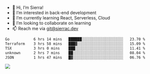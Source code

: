 - 👋 Hi, I’m Sierra!
- 👀 I’m interested in back-end development
- 🌱 I’m currently learning React, Serverless, Cloud
- 💞️ I’m looking to collaborate on learning
- 📫 Reach me via git@sierrac.dev

<!--START_SECTION:waka-->

```txt
Go           6 hrs 14 mins   ██████░░░░░░░░░░░░░░░░░░░   23.70 %
Terraform    3 hrs 58 mins   ███▓░░░░░░░░░░░░░░░░░░░░░   15.09 %
TSX          3 hrs 0 mins    ███░░░░░░░░░░░░░░░░░░░░░░   11.41 %
unknown      2 hrs 7 mins    ██░░░░░░░░░░░░░░░░░░░░░░░   08.04 %
JSON         1 hrs 47 mins   █▓░░░░░░░░░░░░░░░░░░░░░░░   06.76 %
```

<!--END_SECTION:waka-->


![](https://hit.yhype.me/github/profile?user_id=7351311)
